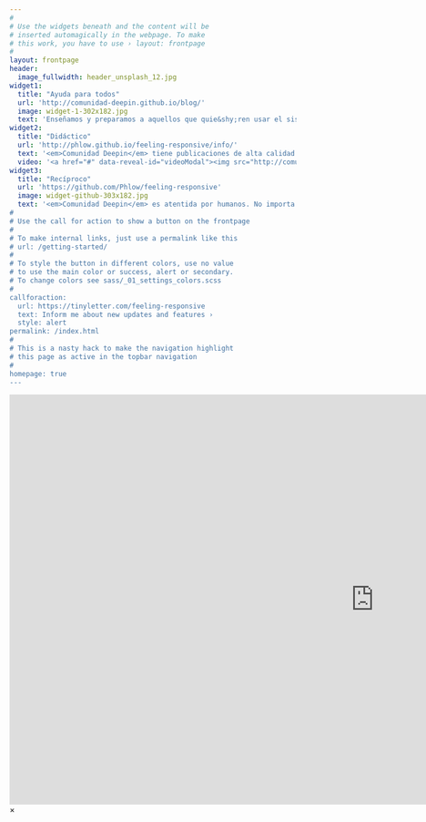 ```yaml
---
#
# Use the widgets beneath and the content will be
# inserted automagically in the webpage. To make
# this work, you have to use › layout: frontpage
#
layout: frontpage
header:
  image_fullwidth: header_unsplash_12.jpg
widget1:
  title: "Ayuda para todos"
  url: 'http://comunidad-deepin.github.io/blog/'
  image: widget-1-302x182.jpg
  text: 'Enseñamos y preparamos a aquellos que quie&shy;ren usar el sistema operativo. <em>Comunidad Deepin</em> ofrece una blog, tutoriales y consejos para todas las necesidades. Si aún tienes nociones básicas sobre computación, te guíaremos. Si no en&shy;redamos, lo mejoramos.'
widget2:
  title: "Didáctico"
  url: 'http://phlow.github.io/feeling-responsive/info/'
  text: '<em>Comunidad Deepin</em> tiene publicaciones de alta calidad.<br/>1. Cada post tiene imágenes.<br/>2. Vídeos en alta resolución.<br/>3. Compatible con móviles, gracias a <a href="http://foundation.zurb.com/">Foundation</a>.<br/>4. Fáciles de editar con <a href="http://commonmark.org/help/tutorial/">Markdown</a>.<br/>5. Y otras más...'
  video: '<a href="#" data-reveal-id="videoModal"><img src="http://comunidad-deepin.github.io/images/start-video-feeling-responsive-302x182.jpg" width="302" height="182" alt=""/></a>'
widget3:
  title: "Recíproco"
  url: 'https://github.com/Phlow/feeling-responsive'
  image: widget-github-303x182.jpg
  text: '<em>Comunidad Deepin</em> es atentida por humanos. No importa si participastes anteriormente, son todos bienvenidos. ¿Quieres descargar e instalar Deepin? <a href="http://comunidad-deepin.github.io/instalacion">¡Aquí lo tienes!</a> ¿Tienes alguna sugerencia? ¡Puedes contactarnos con nuestro equipo!
#
# Use the call for action to show a button on the frontpage
#
# To make internal links, just use a permalink like this
# url: /getting-started/
#
# To style the button in different colors, use no value
# to use the main color or success, alert or secondary.
# To change colors see sass/_01_settings_colors.scss
#
callforaction:
  url: https://tinyletter.com/feeling-responsive
  text: Inform me about new updates and features ›
  style: alert
permalink: /index.html
#
# This is a nasty hack to make the navigation highlight
# this page as active in the topbar navigation
#
homepage: true
---
```


<div id="videoModal" class="reveal-modal large" data-reveal="">
  <div class="flex-video widescreen vimeo" style="display: block;">
    <iframe width="1280" height="720" src="https://www.youtube.com/embed/3b5zCFSmVvU" frameborder="0" allowfullscreen></iframe>
  </div>
  <a class="close-reveal-modal">&#215;</a>
</div>
